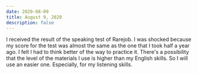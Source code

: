 ```yaml
---
date: 2020-08-09
title: August 9, 2020
description: false
---
```


I received the result of the speaking test of Rarejob. I was shocked because my score for the test was almost the same as the one that I took half a year ago.
I felt I had to think better of the way to practice it. There's a possibility that the level of the materials I use is higher than my English skills.
So I will use an easier one. Especially, for my listening skills.
